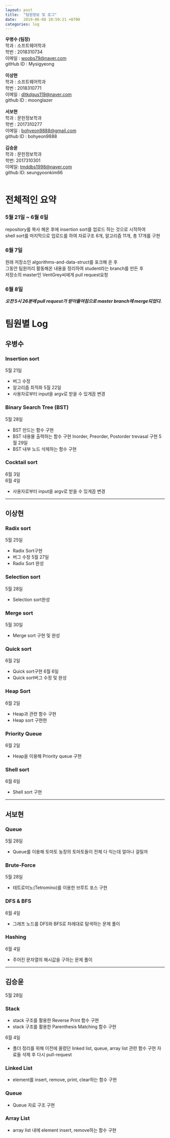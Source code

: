 ```yaml
---
layout: post
title:  "팀원정보 및 로그"
date:   2019-06-08 10:59:21 +0700
categories: log
---
```

**우병수 (팀장)**<br>
학과 : 소프트웨어학과<br>
학번 : 2018310734<br>
이메일 : woobs79@naver.com<br>
gitHub ID : Mysigyeong<br>
<br>
**이상현**<br>
학과 : 소프트웨어학과<br>
학번 : 2018310771<br>
이메일 : dltkdgus119@naver.com<br>
github ID : moonglazer<br>
<br>
**서보현**<br>
학과 : 문헌정보학과<br>
학번 : 2017310277<br>
이메일 : bohyeon9888@gmail.com<br>
github ID : bohyeon9888<br>
<br>
**김승윤**<br>
학과 : 문헌정보학과<br>
학번: 2017310301<br>
이메일: tmddbs1998@naver.com<br>
github ID: seungyoonkim66<br>
<br>

# 전체적인 요약
### 5월 21일 ~ 6월 6일
repository를 복사 해온 후에 insertion sort를 업로드 하는 것으로 시작하여<br>
shell sort를 마지막으로 업로드를 하여 자료구조 6개, 알고리즘 11개, 총 17개를 구현
### 6월 7일
원래 저장소인 algorithms-and-data-struct를 포크해 온 후<br>
그동안 팀원끼리 활동해온 내용을 정리하여 student라는 branch를 만든 후<br>
저장소의 master인 VentGrey씨에게 pull request요청
### 6월 8일
_**오전 5시 26분에 pull request가 받아들여짐으로 master branch에 merge되었다.**_

# 팀원별 Log
## 우병수
### Insertion sort
5월 21일
* 버그 수정
* 알고리즘 최적화
5월 22일
* 사용자로부터 input을 argv로 받을 수 있게끔 변경

### Binary Search Tree (BST)
5월 28일
* BST 만드는 함수 구현
* BST 내용물 출력하는 함수 구현
  Inorder, Preorder, Postorder trevasal 구현
5월 29일
* BST 내부 노드 삭제하는 함수 구현

### Cocktail sort
6월 3일<br>
6월 4일
* 사용자로부터 input을 argv로 받을 수 있게끔 변경

***

## 이상현
### Radix sort
5월 25일
* Radix Sort구현
* 버그 수정
5월 27일
* Radix Sort 완성

### Selection sort
5월 28일
* Selection sort완성

### Merge sort
5월 30일
* Merge sort 구현 및 완성

### Quick sort
6월 2일
* Quick sort구현
6월 6일
* Quick sort버그 수정 및 완성

### Heap Sort
6월 2일
* Heap과 관련 함수 구현
* Heap sort 구현현

### Priority Queue
6월 2일
* Heap을 이용해 Priority queue 구현

### Shell sort
6월 6일
* Shell sort 구현

***
## 서보현

### Queue
5월 28일
* Queue를 이용해 토마토 농장의 토마토들이 전체 다 익는데 얼마나 걸릴까
### Brute-Force
5월 28일
* 테트로미노(Tetromino)를 이용한 브루트 포스 구현

### DFS & BFS
6월 4일
* 그래프 노드를 DFS와 BFS로 차례대로 탐색하는 문제 풀이 
### Hashing
6월 4일
* 주어진 문자열의 해시값을 구하는 문제 풀이
***
## 김승윤

5월 28일
### Stack
* stack 구조를 활용한 Reverse Print 함수 구현 
* stack 구조를 활용한 Parenthesis Matching 함수 구현

6월 4일   
* 폴더 정리를 위해 이전에 올렸던 linked list, queue, array list 관련 함수 구현 자료들 삭제 후 다시 pull-request

### Linked List
* element를 insert, remove, print, clear하는 함수 구현 
### Queue
* Queue 자료 구조 구현
### Array List 
* array list 내에 element insert, remove하는 함수 구현 

